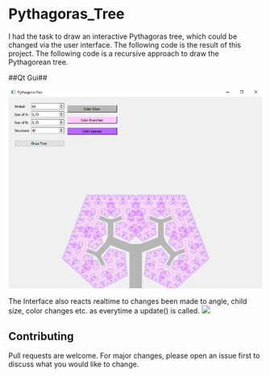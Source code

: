 # Pythagoras_Tree
I had the task to draw an interactive Pythagoras tree, which could be changed via the user interface. 
The following code is the result of this project. 
The following code is a recursive approach to draw the Pythagorean tree. 

##Qt Gui##

<img src="https://github.com/Dytroxx/Pythagoras_Tree/blob/master/PyTreeGui.PNG" width=640>

The Interface also reacts realtime to changes been made to angle, child size, color changes etc. as everytime a update() is called.
![](https://media.giphy.com/media/9GsqPKUvQnpNQS7k6E/giphy.gif)

## Contributing
Pull requests are welcome. For major changes, please open an issue first to discuss what you would like to change.
